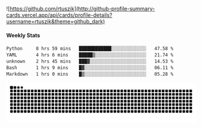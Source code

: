![https://github.com/rtuszik](http://github-profile-summary-cards.vercel.app/api/cards/profile-details?username=rtuszik&theme=github_dark)

#### Weekly Stats
<!--START_SECTION:waka-->

```txt
Python     8 hrs 59 mins   ████████████░░░░░░░░░░░░░   47.58 %
YAML       4 hrs 6 mins    █████▒░░░░░░░░░░░░░░░░░░░   21.74 %
unknown    2 hrs 45 mins   ███▓░░░░░░░░░░░░░░░░░░░░░   14.53 %
Bash       1 hrs 9 mins    █▓░░░░░░░░░░░░░░░░░░░░░░░   06.11 %
Markdown   1 hrs 0 mins    █▒░░░░░░░░░░░░░░░░░░░░░░░   05.28 %
```

<!--END_SECTION:waka-->

![](https://raw.githubusercontent.com/rtuszik/rtuszik/output/github-contribution-grid-snake-dark.svg)
